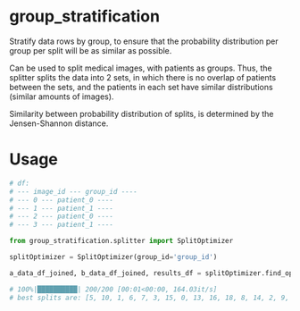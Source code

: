 # group_stratification
Stratify data rows by group, to ensure that the probability distribution per group per split will be as similar as possible. 

Can be used to split medical images, with patients as groups. 
Thus, the splitter splits the data into 2 sets, in which there is no overlap of patients between
the sets, and the patients in each set have similar distributions (similar amounts of images).

Similarity between probability distribution of splits, is determined by the Jensen-Shannon distance.


# Usage
```python
# df:
# --- image_id --- group_id ----
# --- 0 --- patient_0 ----
# --- 1 --- patient_1 ----
# --- 2 --- patient_0 ----
# --- 3 --- patient_1 ----

from group_stratification.splitter import SplitOptimizer

splitOptimizer = SplitOptimizer(group_id='group_id')

a_data_df_joined, b_data_df_joined, results_df = splitOptimizer.find_optimal_split(df,test_size=0.2,max_iter=200)

# 100%|██████████| 200/200 [00:01<00:00, 164.03it/s]
# best splits are: [5, 10, 1, 6, 7, 3, 15, 0, 13, 16, 18, 8, 14, 2, 9, 12, 17, 11],[4, 19]

```
